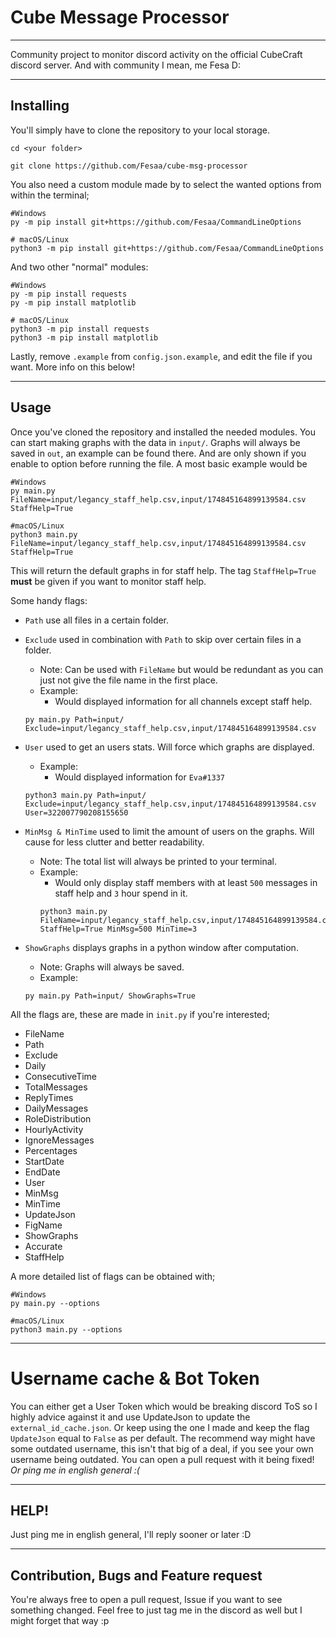 # Cube Message Processor
___
Community project to monitor discord activity on the official CubeCraft discord server. 
And with community I mean, me Fesa D:
___
## Installing
You'll simply have to clone the repository to your local storage. 
```git
cd <your folder>

git clone https://github.com/Fesaa/cube-msg-processor
```
You also need a custom module made by to select the wanted options from within the terminal;
```git
#Windows
py -m pip install git+https://github.com/Fesaa/CommandLineOptions

# macOS/Linux
python3 -m pip install git+https://github.com/Fesaa/CommandLineOptions
```
And two other "normal" modules:
```git
#Windows
py -m pip install requests
py -m pip install matplotlib

# macOS/Linux
python3 -m pip install requests
python3 -m pip install matplotlib
```
Lastly, remove ```.example``` from ```config.json.example```, and edit the file if you want. More info on this below!
___
## Usage
Once you've cloned the repository and installed the needed modules. You can start making graphs with the data in ```input/```. 
Graphs will always be saved in ```out```, an example can be found there.
And are only shown if you enable to option before running the file. A most basic example would be
```git 
#Windows
py main.py FileName=input/legancy_staff_help.csv,input/174845164899139584.csv StaffHelp=True

#macOS/Linux
python3 main.py FileName=input/legancy_staff_help.csv,input/174845164899139584.csv StaffHelp=True
```
This will return the default graphs in for staff help. The tag ```StaffHelp=True``` **must** be given if you want to monitor staff help.

Some handy flags:
* ```Path``` use all files in a certain folder. 
* ```Exclude``` used in combination with ```Path``` to skip over certain files in a folder.
   * Note: Can be used with ```FileName``` but would be redundant as you can just not give the file name in the first place.
   * Example:
      * Would displayed information for all channels except staff help.
   ```git 
   py main.py Path=input/ Exclude=input/legancy_staff_help.csv,input/174845164899139584.csv
   ```
      

* ```User``` used to get an users stats. Will force which graphs are displayed.
   * Example: 
       * Would displayed information for ```Eva#1337```
   ```git
   python3 main.py Path=input/ Exclude=input/legancy_staff_help.csv,input/174845164899139584.csv User=322007790208155650
   ```
     

* ```MinMsg & MinTime``` used to limit the amount of users on the graphs. Will cause for less clutter and better readability.
   * Note: The total list will always be printed to your terminal.
   * Example: 
      * Would only display staff members with at least ```500``` messages in staff help and ```3``` hour spend in it.
      ```git
      python3 main.py FileName=input/legancy_staff_help.csv,input/174845164899139584.csv StaffHelp=True MinMsg=500 MinTime=3
      ```
      
* ```ShowGraphs``` displays graphs in a python window after computation.
   * Note: Graphs will always be saved.
   * Example: 
   ```git
   py main.py Path=input/ ShowGraphs=True
   ```

All the flags are, these are made in ```init.py``` if you're interested;
* FileName
* Path
* Exclude
* Daily
* ConsecutiveTime
* TotalMessages
* ReplyTimes
* DailyMessages
* RoleDistribution
* HourlyActivity
* IgnoreMessages
* Percentages
* StartDate
* EndDate
* User
* MinMsg
* MinTime
* UpdateJson
* FigName
* ShowGraphs
* Accurate
* StaffHelp

A more detailed list of flags can be obtained with;
```git
#Windows
py main.py --options

#macOS/Linux
python3 main.py --options
```
___
# Username cache & Bot Token
You can either get a User Token which would be breaking discord ToS so I highly advice against it and use UpdateJson to update the ```external_id_cache.json```. 
Or keep using the one I made and keep the flag ```UpdateJson``` equal to ```False``` as per default. The recommend way might have some outdated username, this isn't that big of a deal, if you see your own username being outdated. You can open a pull request with it being fixed! *Or ping me in english general :(*

___
## HELP!
Just ping me in english general, I'll reply sooner or later :D

___
## Contribution, Bugs and Feature request
You're always free to open a pull request, Issue if you want to see something changed. 
Feel free to just tag me in the discord as well but I might forget that way :p
